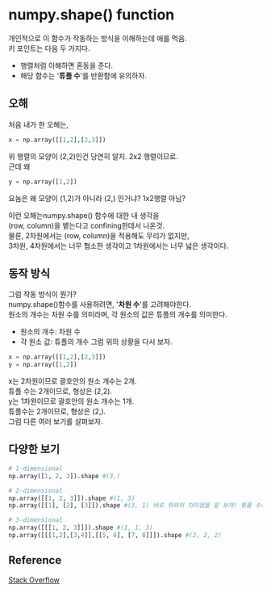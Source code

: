 # numpy.shape() function
개인적으로 이 함수가 작동하는 방식을 이해하는데 애를 먹음.  
키 포인트는 다음 두 가지다.  
- 행렬처럼 이해하면 혼동을 준다.  
- 해당 함수는 '__튜플 수__'를 반환함에 유의하자.  

## 오해
처음 내가 한 오해는, 
```python
x = np.array([[1,2],[2,3]])
```
위 행렬의 모양이 (2,2)인건 당연히 알지.  2x2 행렬이므로.  
근데 왜 
```python
y = np.array([1,2])
```
요놈은 왜 모양이 (1,2)가 아니라 (2,) 인거냐? 1x2행렬 아님?   

이런 오해는numpy.shape() 함수에 대한 내 생각을  
(row, column)을 뱉는다고 confining한데서 나온것.  
물론, 2차원에서는 (row, column)을 적용해도 무리가 없지만,  
3차원, 4차원에서는 너무 협소한 생각이고 1차원에서는 너무 넓은 생각이다. 

## 동작 방식
그럼 작동 방식이 뭔가?  
numpy.shape()함수를 사용하려면, '__차원 수__'를 고려해야한다.  
원소의 개수는 차원 수를 의미라며, 각 원소의 값은 튜플의 개수를 의미한다.  
- 원소의 개수: 차원 수
- 각 원소 값: 튜플의 개수
그럼 위의 상황을 다시 보자.  

```python
x = np.array([[1,2],[2,3]])
y = np.array([1,2])
```
x는 2차원이므로 괄호안의 원소 개수는 2개.  
튜플 수는 2개이므로, 형상은 (2,2).   
y는 1차원이므로 괄호안의 원소 개수는 1개.   
튜플수는 2개이므로, 형상은 (2,).  
그럼 다른 여러 보기를 살펴보자.  

## 다양한 보기 
```python
# 1-dimensional
np.array([1, 2, 3]).shape #(3,)

# 2-dimensional
np.array([[1, 2, 3]]).shape #(1, 3)
np.array([[1], [2], [3]]).shape #(3, 1) 바로 위와의 차이점을 잘 보자! 튜플 수!!

# 3-dimensional
np.array([[[1, 2, 3]]]).shape #(1, 1, 3)
np.array([[[1,2],[3,4]],[[5, 6], [7, 8]]]).shape #(2, 2, 2)
```
## Reference
[Stack Overflow](https://stackoverflow.com/questions/63245509/understanding-the-shape-of-a-numpy-array, "my_question")

